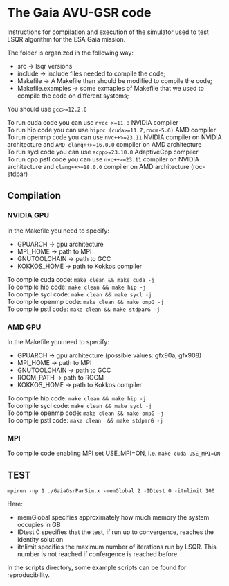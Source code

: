 # The Gaia AVU-GSR code

Instructions for compilation and execution of the simulator used to test LSQR algorithm for the ESA Gaia mission. 

The folder is organized in the following way:
- src   -> lsqr versions
- include   -> include files needed to compile the code;
- Makefile  -> A Makefile than should be modified to compile the code;
- Makefile.examples -> some exmaples of Makefile that we used to compile the code on different systems;

You should use ```gcc>=12.2.0``` <br />

To run cuda code you can use ```nvcc >=11.8``` NVIDIA compiler <br />
To run hip code you can use ```hipcc (cuda>=11.7,rocm-5.6)``` AMD compiler <br />
To run openmp code you can use ```nvc++>=23.11``` NVIDIA compiler on NVIDIA architecture and ```AMD clang++>=16.0.0``` compiler on AMD architecture <br />
To run sycl code you can use ```acpp>=23.10.0``` AdaptiveCpp  compiler <br />
To run cpp pstl code you can use ```nvc++>=23.11``` compiler on NVIDIA architecture and ```clang++>=18.0.0``` compiler on AMD architecture (roc-stdpar) <br />

## Compilation

### NVIDIA GPU
In the Makefile you need to specify:
- GPUARCH       -> gpu architecture
- MPI_HOME      -> path to MPI 
- GNUTOOLCHAIN  -> path to GCC
- KOKKOS_HOME   -> path to Kokkos compiler

To compile cuda code: ```make clean && make cuda -j``` <br />
To compile hip code: ```make clean && make hip -j``` <br />
To compile sycl code: ```make clean && make sycl -j``` <br />
To compile openmp code: ```make clean && make ompG -j``` <br />
To compile pstl code: ```make clean && make stdparG -j``` <br />



### AMD GPU
In the Makefile you need to specify:
- GPUARCH       -> gpu architecture (possible values: gfx90a, gfx908)
- MPI_HOME      -> path to MPI 
- GNUTOOLCHAIN  -> path to GCC
- ROCM_PATH     -> path to ROCM
- KOKKOS_HOME   -> path to Kokkos compiler

To compile hip code: ```make clean && make hip -j``` <br />
To compile sycl code: ```make clean && make sycl -j``` <br />
To compile openmp code: ```make clean && make ompG -j``` <br />
To compile pstl code: ```make clean  && make stdparG -j``` <br />

### MPI
To compile code enabling MPI set USE_MPI=ON, i.e. ```make cuda USE_MPI=ON```

## TEST
```
mpirun -np 1 ./GaiaGsrParSim.x -memGlobal 2 -IDtest 0 -itnlimit 100 
```
Here:
- memGlobal specifies approximately how much memory the system occupies in GB
- IDtest 0 specifies that the test, if run up to convergence, reaches the identity solution
- itnlimit specifies the maximum number of iterations run by LSQR. This number is not reached if confergence is reached before.

In the scripts directory, some example scripts can be found for reproducibility.